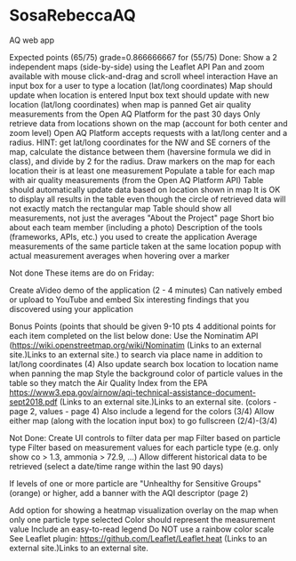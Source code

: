 # SosaRebeccaAQ 
AQ web app

Expected points (65/75) grade=0.866666667
for (55/75)
Done:
Show a 2 independent maps (side-by-side) using the Leaflet API
Pan and zoom available with mouse click-and-drag and scroll wheel interaction 
Have an input box for a user to type a location (lat/long coordinates)
Map should update when location is entered
Input box text should update with new location (lat/long coordinates) when map is panned
Get air quality measurements from the Open AQ Platform for the past 30 days
Only retrieve data from locations shown on the map (account for both center and zoom level)
Open AQ Platform accepts requests with a lat/long center and a radius. HINT: get lat/long coordinates for the NW and SE corners of the map, calculate the distance between them (haversine formula we did in class), and divide by 2 for the radius.
Draw markers on the map for each location their is at least one measurement
Populate a table for each map with air quality measurements (from the Open AQ Platform API)
Table should automatically update data based on location shown in map
It is OK to display all results in the table even though the circle of retrieved data will not exactly match the rectangular map
Table should show all measurements, not just the averages
"About the Project" page
Short bio about each team member (including a photo)
Description of the tools (frameworks, APIs, etc.) you used to create the application
Average measurements of the same particle taken at the same location
popup with actual measurement averages when hovering over a marker

Not done These items are do on Friday:

Create aVideo demo of the application (2 - 4 minutes)
Can natively embed or upload to YouTube and embed
Six interesting findings that you discovered using your application


Bonus Points (points that should be given 9-10 pts
4 additional points for each item completed on the list below
done:
Use the Nominatim API (https://wiki.openstreetmap.org/wiki/Nominatim (Links to an external site.)Links to an external site.) to search via place name in addition to lat/long coordinates (4)
Also update search box location to location name when panning the map
Style the background color of particle values in the table so they match the Air Quality Index from the EPA
https://www3.epa.gov/airnow/aqi-technical-assistance-document-sept2018.pdf (Links to an external site.)Links to an external site. (colors - page 2, values - page 4)
Also include a legend for the colors (3/4)
Allow either map (along with the location input box) to go fullscreen (2/4)-(3/4)


Not Done:
Create UI controls to filter data per map
Filter based on particle type
Filter based on measurement values for each particle type (e.g. only show co > 1.3, ammonia > 72.9, ...)
Allow different historical data to be retrieved (select a date/time range within the last 90 days)


If levels of one or more particle are "Unhealthy for Sensitive Groups" (orange) or higher, add a banner with the AQI descriptor (page 2)

Add option for showing a heatmap visualization overlay on the map when only one particle type selected
Color should represent the measurement value
Include an easy-to-read legend
Do NOT use a rainbow color scale
See Leaflet plugin: https://github.com/Leaflet/Leaflet.heat (Links to an external site.)Links to an external site. 
